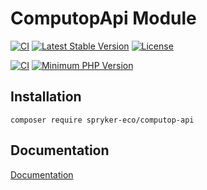 # ComputopApi Module

[![CI](https://github.com/spryker-eco/computop-api/actions/workflows/ci.yml/badge.svg)](https://github.com/spryker-eco/computop-api/actions/workflows/ci.yml)
[![Latest Stable Version](https://poser.pugx.org/spryker-eco/computop-api/v/stable.svg)](https://packagist.org/packages/spryker-eco/computop-api)
[![License](https://img.shields.io/github/license/spryker-eco/computop-api.svg?b=master)](https://github.com/spryker-eco/computop-api)

[![CI](https://scrutinizer-ci.com/g/spryker-eco/computop-api/badges/build.png?b=master)](https://scrutinizer-ci.com/g/spryker-eco/computop-api/build-status/master)
[![Minimum PHP Version](https://img.shields.io/badge/php-%3E%3D%207.3-8892BF.svg)](https://php.net/)

## Installation

```
composer require spryker-eco/computop-api
```

## Documentation

[Documentation](https://documentation.spryker.com/industry_partners/payment/computop/computop-api-details.htm)
